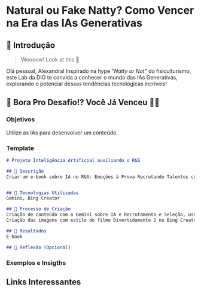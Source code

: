 # Natural ou Fake Natty? Como Vencer na Era das IAs Generativas

## 🚀 Introdução

> Woooow! Look at this 👀

Olá pessoal, Alexandra! Inspirado na hype _"Natty or Not"_ do fisiculturismo, este Lab da DIO te convida a conhecer o mundo das IAs Generativas, explorando o potencial dessas tendências tecnológicas incríveis!

## 🎯 Bora Pro Desafio!? Você Já Venceu 💪🤓

### Objetivos

Utilize as IAs para desenvolver um conteúdo.

### Template

```markdown
# Projeto Inteligência Artificial auxiliando o R&S

## 📒 Descrição
Criar um e-book sobre IA no R&S: Emoções à Prova Recrutando Talentos com a nova amiga: Inteligência Artificial


## 🤖 Tecnologias Utilizadas
Gemini, Bing Creator

## 🧐 Processo de Criação
Criação de conteúdo com o Gemini sobre IA e Recrutamento e Seleção, usando o Power Point
Criação das imagens com estilo do filme Divertidamente 2 no Bing Creator.

## 🚀 Resultados
E-book

## 💭 Reflexão (Opcional)

```

### Exemplos e Insigths



## Links Interessantes

